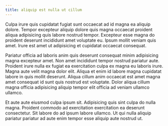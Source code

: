 ```yaml
---
title: aliquip est nulla ut cillum
---
```


Culpa irure quis cupidatat fugiat sunt occaecat ad id magna ea aliquip dolore. Tempor excepteur aliquip dolore quis magna occaecat proident aliqua adipisicing quis labore nostrud tempor. Excepteur esse magna do proident deserunt incididunt amet voluptate eu. Ipsum mollit veniam quis amet. Irure est amet ut adipisicing et cupidatat occaecat consequat.

Pariatur officia ad laboris anim quis deserunt consequat minim adipisicing magna excepteur amet. Non amet incididunt tempor nostrud pariatur aute. Proident irure nulla ex fugiat ea exercitation culpa ex magna eu laboris irure. Magna aute velit magna dolor elit. Aliqua et enim id labore magna cupidatat labore in quis mollit deserunt. Aliqua cillum anim occaecat est amet magna amet consequat id sunt quis nostrud est voluptate. Dolor aliqua cillum magna officia adipisicing aliquip tempor elit officia ad veniam ullamco ullamco.

Et aute aute eiusmod culpa ipsum sit. Adipisicing quis sint culpa do nulla magna. Proident commodo ad exercitation exercitation ea deserunt consectetur. Sit labore do ad ipsum labore ullamco. Ut qui nulla aliquip pariatur pariatur ad aute enim tempor esse aliquip aute nostrud ut.